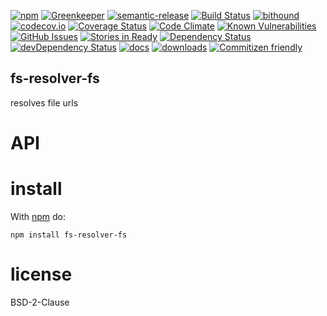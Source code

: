 [![npm](https://img.shields.io/npm/v/fs-resolver-fs.svg)](https://www.npmjs.com/package/fs-resolver-fs)
[![Greenkeeper](https://badges.greenkeeper.io/arlac77/fs-resolver-fs.svg)](https://greenkeeper.io/)
[![semantic-release](https://img.shields.io/badge/%20%20%F0%9F%93%A6%F0%9F%9A%80-semantic--release-e10079.svg)](https://github.com/arlac77/fs-resolver-fs)
[![Build Status](https://secure.travis-ci.org/arlac77/fs-resolver-fs.png)](http://travis-ci.org/arlac77/fs-resolver-fs)
[![bithound](https://www.bithound.io/github/arlac77/fs-resolver-fs/badges/score.svg)](https://www.bithound.io/github/arlac77/fs-resolver-fs)
[![codecov.io](http://codecov.io/github/arlac77/fs-resolver-fs/coverage.svg?branch=master)](http://codecov.io/github/arlac77/fs-resolver-fs?branch=master)
[![Coverage Status](https://coveralls.io/repos/arlac77/fs-resolver-fs/badge.svg)](https://coveralls.io/r/arlac77/fs-resolver-fs)
[![Code Climate](https://codeclimate.com/github/arlac77/fs-resolver-fs/badges/gpa.svg)](https://codeclimate.com/github/arlac77/fs-resolver-fs)
[![Known Vulnerabilities](https://snyk.io/test/github/arlac77/fs-resolver-fs/badge.svg)](https://snyk.io/test/github/arlac77/fs-resolver-fs)
[![GitHub Issues](https://img.shields.io/github/issues/arlac77/fs-resolver-fs.svg?style=flat-square)](https://github.com/arlac77/fs-resolver-fs/issues)
[![Stories in Ready](https://badge.waffle.io/arlac77/fs-resolver-fs.svg?label=ready&title=Ready)](http://waffle.io/arlac77/fs-resolver-fs)
[![Dependency Status](https://david-dm.org/arlac77/fs-resolver-fs.svg)](https://david-dm.org/arlac77/fs-resolver-fs)
[![devDependency Status](https://david-dm.org/arlac77/fs-resolver-fs/dev-status.svg)](https://david-dm.org/arlac77/fs-resolver-fs#info=devDependencies)
[![docs](http://inch-ci.org/github/arlac77/fs-resolver-fs.svg?branch=master)](http://inch-ci.org/github/arlac77/fs-resolver-fs)
[![downloads](http://img.shields.io/npm/dm/fs-resolver-fs.svg?style=flat-square)](https://npmjs.org/package/fs-resolver-fs)
[![Commitizen friendly](https://img.shields.io/badge/commitizen-friendly-brightgreen.svg)](http://commitizen.github.io/cz-cli/)

fs-resolver-fs
-------------------
resolves file urls

# API

# install

With [npm](http://npmjs.org) do:

```shell
npm install fs-resolver-fs
```

license
=======

BSD-2-Clause
